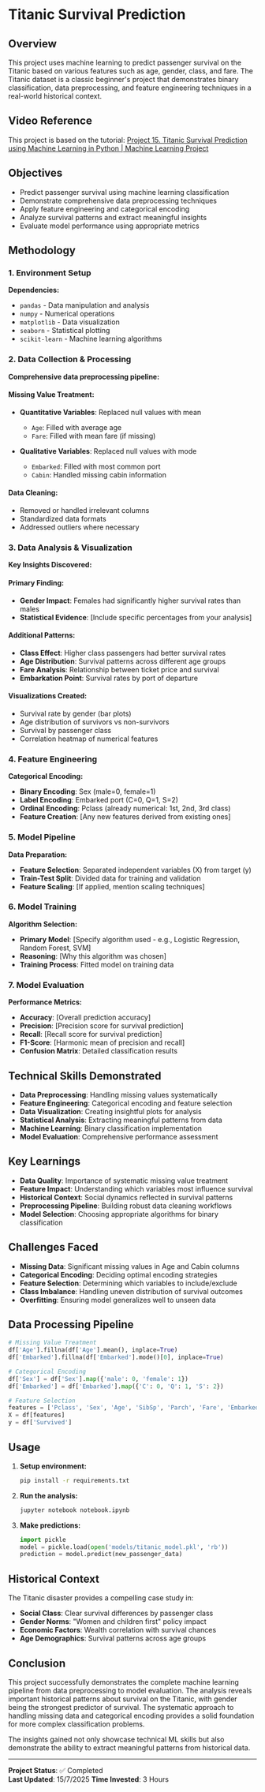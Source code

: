 # Titanic Survival Prediction

## Overview
This project uses machine learning to predict passenger survival on the Titanic based on various features such as age, gender, class, and fare. The Titanic dataset is a classic beginner's project that demonstrates binary classification, data preprocessing, and feature engineering techniques in a real-world historical context.

## Video Reference
This project is based on the tutorial: [Project 15. Titanic Survival Prediction using Machine Learning in Python | Machine Learning Project](https://www.youtube.com/watch?v=QlbyGPVaRSE&ab_channel=InfiniteCodes)

## Objectives
- Predict passenger survival using machine learning classification
- Demonstrate comprehensive data preprocessing techniques
- Apply feature engineering and categorical encoding
- Analyze survival patterns and extract meaningful insights
- Evaluate model performance using appropriate metrics

## Methodology

### 1. Environment Setup
**Dependencies:**
- `pandas` - Data manipulation and analysis
- `numpy` - Numerical operations
- `matplotlib` - Data visualization
- `seaborn` - Statistical plotting
- `scikit-learn` - Machine learning algorithms

### 2. Data Collection & Processing
**Comprehensive data preprocessing pipeline:**

#### Missing Value Treatment:
- **Quantitative Variables**: Replaced null values with mean
  - `Age`: Filled with average age
  - `Fare`: Filled with mean fare (if missing)
  
- **Qualitative Variables**: Replaced null values with mode
  - `Embarked`: Filled with most common port
  - `Cabin`: Handled missing cabin information

#### Data Cleaning:
- Removed or handled irrelevant columns
- Standardized data formats
- Addressed outliers where necessary

### 3. Data Analysis & Visualization
**Key Insights Discovered:**

#### Primary Finding:
- **Gender Impact**: Females had significantly higher survival rates than males
- **Statistical Evidence**: [Include specific percentages from your analysis]

#### Additional Patterns:
- **Class Effect**: Higher class passengers had better survival rates
- **Age Distribution**: Survival patterns across different age groups
- **Fare Analysis**: Relationship between ticket price and survival
- **Embarkation Point**: Survival rates by port of departure

#### Visualizations Created:
- Survival rate by gender (bar plots)
- Age distribution of survivors vs non-survivors
- Survival by passenger class
- Correlation heatmap of numerical features

### 4. Feature Engineering
**Categorical Encoding:**
- **Binary Encoding**: Sex (male=0, female=1)
- **Label Encoding**: Embarked port (C=0, Q=1, S=2)
- **Ordinal Encoding**: Pclass (already numerical: 1st, 2nd, 3rd class)
- **Feature Creation**: [Any new features derived from existing ones]

### 5. Model Pipeline
**Data Preparation:**
- **Feature Selection**: Separated independent variables (X) from target (y)
- **Train-Test Split**: Divided data for training and validation
- **Feature Scaling**: [If applied, mention scaling techniques]

### 6. Model Training
**Algorithm Selection:**
- **Primary Model**: [Specify algorithm used - e.g., Logistic Regression, Random Forest, SVM]
- **Reasoning**: [Why this algorithm was chosen]
- **Training Process**: Fitted model on training data

### 7. Model Evaluation
**Performance Metrics:**
- **Accuracy**: [Overall prediction accuracy]
- **Precision**: [Precision score for survival prediction]
- **Recall**: [Recall score for survival prediction]
- **F1-Score**: [Harmonic mean of precision and recall]
- **Confusion Matrix**: Detailed classification results

## Technical Skills Demonstrated
- **Data Preprocessing**: Handling missing values systematically
- **Feature Engineering**: Categorical encoding and feature selection
- **Data Visualization**: Creating insightful plots for analysis
- **Statistical Analysis**: Extracting meaningful patterns from data
- **Machine Learning**: Binary classification implementation
- **Model Evaluation**: Comprehensive performance assessment

## Key Learnings
- **Data Quality**: Importance of systematic missing value treatment
- **Feature Impact**: Understanding which variables most influence survival
- **Historical Context**: Social dynamics reflected in survival patterns
- **Preprocessing Pipeline**: Building robust data cleaning workflows
- **Model Selection**: Choosing appropriate algorithms for binary classification

## Challenges Faced
- **Missing Data**: Significant missing values in Age and Cabin columns
- **Categorical Encoding**: Deciding optimal encoding strategies
- **Feature Selection**: Determining which variables to include/exclude
- **Class Imbalance**: Handling uneven distribution of survival outcomes
- **Overfitting**: Ensuring model generalizes well to unseen data

## Data Processing Pipeline
```python
# Missing Value Treatment
df['Age'].fillna(df['Age'].mean(), inplace=True)
df['Embarked'].fillna(df['Embarked'].mode()[0], inplace=True)

# Categorical Encoding
df['Sex'] = df['Sex'].map({'male': 0, 'female': 1})
df['Embarked'] = df['Embarked'].map({'C': 0, 'Q': 1, 'S': 2})

# Feature Selection
features = ['Pclass', 'Sex', 'Age', 'SibSp', 'Parch', 'Fare', 'Embarked']
X = df[features]
y = df['Survived']
```

## Usage
1. **Setup environment:**
   ```bash
   pip install -r requirements.txt
   ```

2. **Run the analysis:**
   ```bash
   jupyter notebook notebook.ipynb
   ```

3. **Make predictions:**
   ```python
   import pickle
   model = pickle.load(open('models/titanic_model.pkl', 'rb'))
   prediction = model.predict(new_passenger_data)
   ```

## Historical Context
The Titanic disaster provides a compelling case study in:
- **Social Class**: Clear survival differences by passenger class
- **Gender Norms**: "Women and children first" policy impact
- **Economic Factors**: Wealth correlation with survival chances
- **Age Demographics**: Survival patterns across age groups

## Conclusion
This project successfully demonstrates the complete machine learning pipeline from data preprocessing to model evaluation. The analysis reveals important historical patterns about survival on the Titanic, with gender being the strongest predictor of survival. The systematic approach to handling missing data and categorical encoding provides a solid foundation for more complex classification problems.

The insights gained not only showcase technical ML skills but also demonstrate the ability to extract meaningful patterns from historical data.

---

**Project Status**: ✅ Completed  
**Last Updated**: 15/7/2025
**Time Invested**: 3 Hours